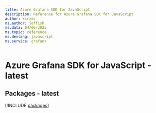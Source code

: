 ```yaml
---
title: Azure Grafana SDK for JavaScript
description: Reference for Azure Grafana SDK for JavaScript
author: xirzec
ms.author: jeffish
ms.data: 04/06/2023
ms.topic: reference
ms.devlang: javascript
ms.service: grafana
---
```

# Azure Grafana SDK for JavaScript - latest
## Packages - latest
[!INCLUDE [packages](grafana-index.md)]
